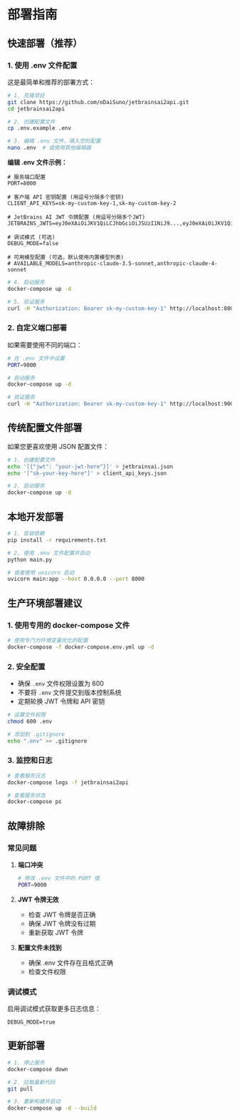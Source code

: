 # 部署指南

## 快速部署（推荐）

### 1. 使用 .env 文件配置

这是最简单和推荐的部署方式：

```bash
# 1. 克隆项目
git clone https://github.com/oDaiSuno/jetbrainsai2api.git
cd jetbrainsai2api

# 2. 创建配置文件
cp .env.example .env

# 3. 编辑 .env 文件，填入您的配置
nano .env  # 或使用其他编辑器
```

**编辑 .env 文件示例：**
```env
# 服务端口配置
PORT=8000

# 客户端 API 密钥配置 (用逗号分隔多个密钥)
CLIENT_API_KEYS=sk-my-custom-key-1,sk-my-custom-key-2

# JetBrains AI JWT 令牌配置 (用逗号分隔多个JWT)
JETBRAINS_JWTS=eyJ0eXAiOiJKV1QiLCJhbGciOiJSUzI1NiJ9...,eyJ0eXAiOiJKV1QiLCJhbGciOiJSUzI1NiJ9...

# 调试模式 (可选)
DEBUG_MODE=false

# 可用模型配置 (可选，默认使用内置模型列表)
# AVAILABLE_MODELS=anthropic-claude-3.5-sonnet,anthropic-claude-4-sonnet
```

```bash
# 4. 启动服务
docker-compose up -d

# 5. 验证服务
curl -H "Authorization: Bearer sk-my-custom-key-1" http://localhost:8000/v1/models
```

### 2. 自定义端口部署

如果需要使用不同的端口：

```bash
# 在 .env 文件中设置
PORT=9000

# 启动服务
docker-compose up -d

# 验证服务
curl -H "Authorization: Bearer sk-my-custom-key-1" http://localhost:9000/v1/models
```

## 传统配置文件部署

如果您更喜欢使用 JSON 配置文件：

```bash
# 1. 创建配置文件
echo '[{"jwt": "your-jwt-here"}]' > jetbrainsai.json
echo '["sk-your-key-here"]' > client_api_keys.json

# 2. 启动服务
docker-compose up -d
```

## 本地开发部署

```bash
# 1. 安装依赖
pip install -r requirements.txt

# 2. 使用 .env 文件配置并启动
python main.py

# 或者使用 uvicorn 启动
uvicorn main:app --host 0.0.0.0 --port 8000
```

## 生产环境部署建议

### 1. 使用专用的 docker-compose 文件

```bash
# 使用专门为环境变量优化的配置
docker-compose -f docker-compose.env.yml up -d
```

### 2. 安全配置

- 确保 `.env` 文件权限设置为 600
- 不要将 `.env` 文件提交到版本控制系统
- 定期轮换 JWT 令牌和 API 密钥

```bash
# 设置文件权限
chmod 600 .env

# 添加到 .gitignore
echo ".env" >> .gitignore
```

### 3. 监控和日志

```bash
# 查看服务日志
docker-compose logs -f jetbrainsai2api

# 查看服务状态
docker-compose ps
```

## 故障排除

### 常见问题

1. **端口冲突**
   ```bash
   # 修改 .env 文件中的 PORT 值
   PORT=9000
   ```

2. **JWT 令牌无效**
   - 检查 JWT 令牌是否正确
   - 确保 JWT 令牌没有过期
   - 重新获取 JWT 令牌

3. **配置文件未找到**
   - 确保 .env 文件存在且格式正确
   - 检查文件权限

### 调试模式

启用调试模式获取更多日志信息：

```env
DEBUG_MODE=true
```

## 更新部署

```bash
# 1. 停止服务
docker-compose down

# 2. 拉取最新代码
git pull

# 3. 重新构建并启动
docker-compose up -d --build
```
